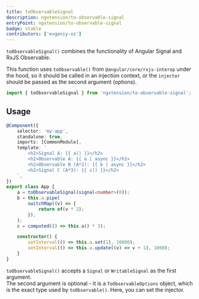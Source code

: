 ```yaml
---
title: toObservableSignal
description: ngxtension/to-observable-signal
entryPoint: ngxtension/to-observable-signal
badge: stable
contributors: ['evgeniy-oz']
---
```


`toObservableSignal()` combines the functionality of Angular Signal and RxJS Observable.

This function uses `toObservable()` from `@angular/core/rxjs-interop` under the hood, so it should be called in an injection context, or the `injector` should be passed as the second argument (options).

```ts
import { toObservableSignal } from 'ngxtension/to-observable-signal';
```

## Usage

```ts
@Component({
	selector: 'my-app',
	standalone: true,
	imports: [CommonModule],
	template: `
		<h2>Signal A: {{ a() }}</h2>
		<h2>Observable A: {{ a | async }}</h2>
		<h2>Observable B (A*2): {{ b | async }}</h2>
		<h2>Signal C (A*3): {{ c() }}</h2>
	`,
})
export class App {
	a = toObservableSignal(signal<number>(0));
	b = this.a.pipe(
		switchMap((v) => {
			return of(v * 2);
		}),
	);
	c = computed(() => this.a() * 3);

	constructor() {
		setInterval(() => this.a.set(1), 10000);
		setInterval(() => this.a.update((v) => v + 1), 1000);
	}
}
```

`toObservableSignal()` accepts a `Signal` or `WritableSignal` as the first argument.  
The second argument is optional - it is a `ToObservableOptions` object, which is the exact type used by `toObservable()`. Here, you can set the injector.
